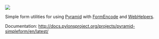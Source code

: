 [![](https://travis-ci.org/Pylons/pyramid_simpleform.svg)](https://travis-ci.org/Pylons/pyramid_simpleform)

Simple form utilities for using [Pyramid](https://trypyramid.com/) with [FormEncode](https://pypi.python.org/pypi/FormEncode) and [WebHelpers](https://pypi.python.org/pypi/WebHelpers).

Documentation: http://docs.pylonsproject.org/projects/pyramid-simpleform/en/latest/